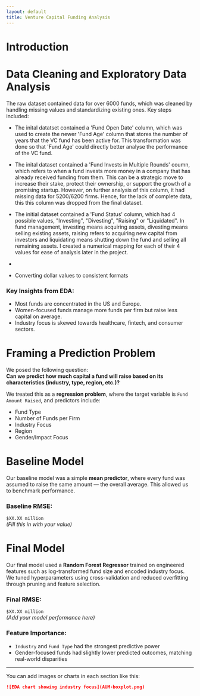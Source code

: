 ```yaml
---
layout: default
title: Venture Capital Funding Analysis
---
```


# Introduction



# Data Cleaning and Exploratory Data Analysis

The raw dataset contained data for over 6000 funds, which was cleaned by handling missing values and standardizing existing ones. Key steps included:

- The inital datatset contained a 'Fund Open Date' column, which was used to create the newer 'Fund Age' column that stores the number of years that the VC fund has been active for. This transformation was done so that 'Fund Age' could directly  better analyse the performance of the VC fund. 
- The inital dataset contained a 'Fund Invests in Multiple Rounds' coumn, which refers to when a fund invests more money in a company that has already received funding from them. This can be a strategic move to increase their stake, protect their ownership, or support the growth of a promising startup. However, on further analysis of this column, it had missing data for 5200/6200 firms. Hence, for the lack of complete data, this this column was dropped from the final dataset.
- The initial dataset contained a 'Fund Status' column, which had 4 possible values, "Investing", "Divesting", "Raising" or "Liquidated". In fund management, investing means acquiring assets, divesting means selling existing assets, raising refers to acquiring new capital from investors and liquidating means shutting down the fund and selling all remaining assets. I created a numerical mapping for each of their 4 values for ease of analysis later in the project.
-  

- Converting dollar values to consistent formats

### Key Insights from EDA:
- Most funds are concentrated in the US and Europe.
- Women-focused funds manage more funds per firm but raise less capital on average.
- Industry focus is skewed towards healthcare, fintech, and consumer sectors.

# Framing a Prediction Problem

We posed the following question:  
**Can we predict how much capital a fund will raise based on its characteristics (industry, type, region, etc.)?**

We treated this as a **regression problem**, where the target variable is `Fund Amount Raised`, and predictors include:

- Fund Type
- Number of Funds per Firm
- Industry Focus
- Region
- Gender/Impact Focus

# Baseline Model

Our baseline model was a simple **mean predictor**, where every fund was assumed to raise the same amount — the overall average. This allowed us to benchmark performance.

### Baseline RMSE:
`$XX.XX million`  
*(Fill this in with your value)*

# Final Model

Our final model used a **Random Forest Regressor** trained on engineered features such as log-transformed fund size and encoded industry focus. We tuned hyperparameters using cross-validation and reduced overfitting through pruning and feature selection.

### Final RMSE:
`$XX.XX million`  
*(Add your model performance here)*

### Feature Importance:
- `Industry` and `Fund Type` had the strongest predictive power
- Gender-focused funds had slightly lower predicted outcomes, matching real-world disparities

---

You can add images or charts in each section like this:

```markdown
![EDA chart showing industry focus](AUM-boxplot.png)

